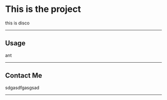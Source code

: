 
# This is the project

this is disco

--- 



## Usage

ant

---



        
## Contact Me

sdgasdfgasgsad

---

